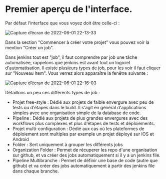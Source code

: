 # Premier aperçu de l'interface. 

Par défaut l'interface que vous voyez doit être celle-ci : 

![Capture d’écran de 2022-06-01 22-13-33](https://user-images.githubusercontent.com/98811386/171493252-5ffeb4fb-0bc3-4588-a437-b9426a50285c.png)

Dans la section "Commencer à créer votre projet" vous pouvez voir la mention "Créer un job". 

Dans jenkins tout est "job", il faut comprendre par job une tâche automatisée, rappelons que jenkins est avant tout un logiciel d'automatisation. Il existe plusieurs types de job, pour les voir il faut cliquer sur "Nouveau Item". Vous verrez alors apparaître la fenêtre suivante : 

![Capture d’écran de 2022-06-01 22-16-03](https://user-images.githubusercontent.com/98811386/171493611-1ee0cf2b-7954-4d20-8f5a-9a13b626db26.png)

Détaillons un peu ces différents types de job :

* Projet free-style : Dédié aux projets de faible envergure avec peu de tests ou d'étapes dans le build. Il s'agit en général d'applications simples avec une organisation simple de la database de code. 
* Pipeline : Dédié aux projets de plus grandes envergures avec des workflows plus complexes et plus d'étapes de tests et déploiements. 
* Projet multi-configuration : Dédié aux cas où les plateformes de déploiement sont multiples par exemple un projet déployé sur IOS et Android
* Folder : Sert uniquement à grouper les différents jobs
* Organization Folder : Permet de récuperer les repo d'une organisation sur github, et va créer des jobs automatiquement si il y a un jenkins file. 
* Pipeline Multibranche : Permet de définir une base de code (autre que github) et va créer des jobs automatiquement à partir des jenkins file dans chaque branche. 
